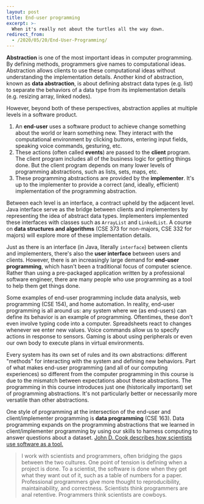 ```yaml
---
layout: post
title: End-user programming
excerpt: >-
  When it's really not about the turtles all the way down.
redirect_from:
  - /2020/05/20/End-User-Programming/
---
```


**Abstraction** is one of the most important ideas in computer programming. By defining methods, programmers give names to computational ideas. Abstraction allows clients to use these computational ideas without understanding the implementation details. Another kind of abstraction, known as **data abstraction**, is about defining abstract data types (e.g. list) to separate the behaviors of a data type from its implementation details (e.g. resizing array, linked nodes).

However, beyond both of these perspectives, abstraction applies at multiple levels in a software product.

1. An **end-user** uses a software product to achieve change something about the world or learn something new. They interact with the computational environment by clicking buttons, entering input fields, speaking voice commands, gesturing, etc.
1. These actions (often called **events**) are passed to the **client** program. The client program includes all of the business logic for getting things done. But the client program depends on many lower levels of programming abstractions, such as lists, sets, maps, etc.
1. These programming abstractions are provided by the **implementer**. It's up to the implementer to provide a correct (and, ideally, efficient) implementation of the programming abstraction.

Between each level is an interface, a contract upheld by the adjacent level. Java interface serve as the bridge between clients and implementers by representing the idea of abstract data types. Implementers implemented these interfaces with classes such as `ArrayList` and `LinkedList`. A course on **data structures and algorithms** (CSE 373 for non-majors, CSE 332 for majors) will explore more of these implementation details.

Just as there is an interface (in Java, literally `interface`) between clients and implementers, there's also the **user interface** between users and clients. However, there is an increasingly large demand for **end-user programming**, which hasn't been a traditional focus of computer science. Rather than using a pre-packaged application written by a professional software engineer, there are many people who use programming as a tool to help them get things done.

Some examples of end-user programming include data analysis, web programming (CSE 154), and home automation. In reality, end-user programming is all around us: any system where we (as end-users) can define its behavior is an example of programming. Oftentimes, these don't even involve typing code into a computer. Spreadsheets react to changes whenever we enter new values. Voice commands allow us to specify actions in response to sensors. Gaming is about using peripherals or even our own body to execute plans in virtual environments.

Every system has its own set of rules and its own abstractions: different "methods" for interacting with the system and defining new behaviors. Part of what makes end-user programming (and all of our computing experiences) so different from the computer programming in this course is due to the mismatch between expectations about these abstractions. The programming in this course introduces just one (historically important) set of programming abstractions. It's not particularly better or necessarily more versatile than other abstractions.

One style of programming at the intersection of the end-user and client/implementer programming is **data programming** (CSE 163). Data programming expands on the programming abstractions that we learned in client/implementer programming by using our skills to harness computing to answer questions about a dataset. [John D. Cook describes how scientists use software as a tool.](https://www.johndcook.com/blog/2011/07/21/software-exoskeletons/)

> I work with scientists and programmers, often bridging the gaps between the two cultures. One point of tension is defining when a project is done. To a scientist, the software is done when they get what they want out of it, such as a table of numbers for a paper. Professional programmers give more thought to reproducibility, maintainability, and correctness. Scientists think programmers are anal retentive. Programmers think scientists are cowboys.
